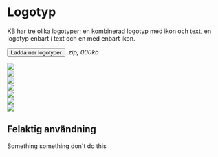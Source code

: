 # Logotyp

KB har tre olika logotyper; en kombinerad logotyp med ikon och text, en logotyp enbart i text och en med enbart ikon.

<span class="badge bg-info badge-icon text-dark"><i class="bi-download"></i></span> <button type="button" class="btn btn-primary">Ladda ner logotyper</button> <i>.zip, 000kb</i>

<div class="container">
    <div class="gallery-block row">
        <div class="gallery-item bg-light">
            <img class="x-50" src="vendor/assets/kb_logo_text_black.svg" />
        </div>
    </div>
    <div class="gallery-block row">
        <div class="gallery-item col bg-light"><img class="x-75" src="vendor/assets/kb_logo_text_black.svg" /></div>
        <div class="gallery-item col bg-light"><img class="x-50" src="vendor/assets/kb_logo_black.svg" /></div>
        <div class="gallery-item col bg-dark"><img class="x-75" src="vendor/assets/kb_logo_text_white.svg" /></div>
        <div class="gallery-item col bg-dark"><img class="x-50" src="vendor/assets/kb_logo_white.svg" /></div>
    </div>
    <div class="gallery-block row">
        <div class="gallery-item col bg-light"><img src="vendor/assets/kb_text_black.svg" /></div>
        <div class="gallery-item col bg-dark"><img src="vendor/assets/kb_text_white.svg" /></div>
    </div>
</div>

## Felaktig användning

Something something don't do this

